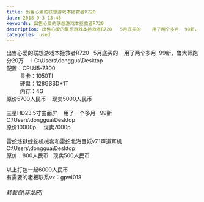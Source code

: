 ```yaml
---
title: 出售心爱的联想游戏本拯救者R720
date: 2018-9-3 13:45
keywords: 出售心爱的联想游戏本拯救者R720
description: 出售心爱的联想游戏本拯救者R720   5月底买的    用了两个多月  99新，鲁大师跑分20万     I C:\Users\donggua\Desktop配置：CPU:I5-7300         显卡：1050TI         硬盘：128GSSD+1T         内存：4G原价5700人民币    现卖5000人民币三星HD23.5寸曲面屏    用了一个多月   99新C:\Users\donggua\Desktop原价10000p     现卖7000p  雷蛇炼狱蝰蛇机械套和雷蛇北海巨妖v7.1声道耳机      C:\Users\donggua\Desktop原价：800人民币   现卖500人民币以上打包一起6000人民币 有需要的老板联系vx：gpwl018
categories: used
---
```

<td class="t_f" id="postmessage_1719301">

出售心爱的联想游戏本拯救者R720   5月底买的    用了两个多月  99新，鲁大师跑分20万     I C:\Users\donggua\Desktop<br/>
配置：CPU:I5-7300<br/>
         显卡：1050TI<br/>
         硬盘：128GSSD+1T<br/>
         内存：4G<br/>
原价5700人民币    现卖5000人民币<br/>
<br/>
三星HD23.5寸曲面屏    用了一个多月   99新<br/>
C:\Users\donggua\Desktop<br/>
原价10000p     现卖7000p  <br/>
<br/>
雷蛇炼狱蝰蛇机械套和雷蛇北海巨妖v7.1声道耳机      <br/>
C:\Users\donggua\Desktop<br/>
原价：800人民币   现卖500人民币<br/>
<br/>
以上打包一起6000人民币 <br/>
有需要的老板联系vx：gpwl018</td>
###### 转载自[菲龙网]